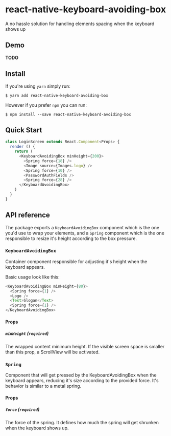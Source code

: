 # react-native-keyboard-avoiding-box

A no hassle solution for handling elements spacing when the keyboard shows up

## Demo

**TODO**

## Install

If you're using `yarn` simply run:
```
$ yarn add react-native-keyboard-avoiding-box
```

However if you prefer `npm` you can run:
```
$ npm install --save react-native-keyboard-avoiding-box
```

## Quick Start

```js
class LoginScreen extends React.Component<Props> {
  render () {
    return (
      <KeyboardAvoidingBox minHeight={200}>
        <Spring force={18} />
        <Image source={Images.logo} />
        <Spring force={10} />
        <PasswordAuthFields />
        <Spring force={28} />
      </KeyboardAvoidingBox>
    )
  }
}
```

## API reference

The package exports a `KeyboardAvoidingBox` component which is the one you'd use to wrap your elements, and a `Spring` component which is the one responsible to resize it's height according to the box pressure.

### `KeyboardAvoidingBox`

Container component responsible for adjusting it's height when the keyboard appears.

Basic usage look like this:

```js
<KeyboardAvoidingBox minHeight={80}>
  <Spring force={1} />
  <Logo />
  <Text>Slogan</Text>
  <Spring force={1} />
</KeyboardAvoidingBox>
```

#### Props

##### `minHeight` (`required`)

The wrapped content minimum height. If the visible screen space is smaller than this prop, a ScrollView will be activated.

### `Spring`

Component that will get pressed by the KeyboardAvoidingBox when the keyboard appears, reducing it's size according to the provided force. It's behavior is similar to a metal spring.

#### Props

##### `force` (`required`)

The force of the spring. It defines how much the spring will get shrunken when the keyboard shows up.
